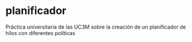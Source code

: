 # planificador

Práctica universitaria de las UC3M sobre la creación de un planificador de hilos con diferentes políticas

